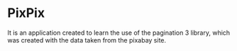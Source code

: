 # PixPix
It is an application created to learn the use of the pagination 3 library, which was created with the data taken from the pixabay site.
